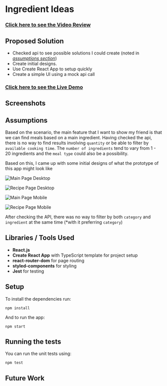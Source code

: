 # Ingredient Ideas

### [Click here to see the Video Review]("")

## Proposed Solution

- Checked api to see possible solutions I could create (noted in _[assumptions section](#assumptions)_)
- Create initial designs.
- Use Create React App to setup quickly
- Create a simple UI using a mock api call

### [Click here to see the Live Demo]([LINK_TO_THE_DEPLOYED_APP])

## Screenshots

## Assumptions

Based on the scenario, the main feature that I want to show my friend is that we can find meals based on a main ingredient. Having checked the api, there is no way to find results involving `quantity` or be able to filter by `available cooking time`. The `number of ingredients` tend to vary from 1 - 20 ingredients and the `meal type` could also be a possibility.

Based on this, I came up with some initial designs of what the prototype of this app might look like

![Main Page Desktop]()

![Recipe Page Desktop]()

![Main Page Mobile]()

![Recipe Page Mobile]()

After checking the API, there was no way to filter by both `category` and `ingredient` at the same time (\*with it preferring `category`)

## Libraries / Tools Used

- **React.js**
- **Create React App** with TypeScript template for project setup
- **react-router-dom** for page routing
- **styled-components** for styling
- **Jest** for testing

## Setup

To install the dependencies run:

`npm install`

And to run the app:

`npm start`

## Running the tests

You can run the unit tests using:

`npm test`

## Future Work

